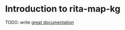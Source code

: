 # Introduction to rita-map-kg

TODO: write [great documentation](http://jacobian.org/writing/what-to-write/)
